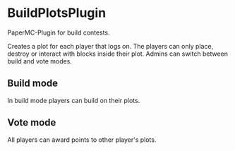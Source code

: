 # BuildPlotsPlugin
PaperMC-Plugin for build contests.

Creates a plot for each player that logs on.
The players can only place, destroy or interact with blocks inside their plot.
Admins can switch between build and vote modes.

## Build mode
In build mode players can build on their plots.

## Vote mode
All players can award points to other player's plots.
